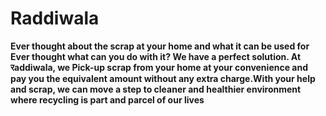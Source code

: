 # Raddiwala

**Ever thought about the scrap at your home and what it can be used for
Ever thought what can you do with it?
We have a perfect solution.
At रaddiwala, we Pick-up scrap from your home at your convenience and pay you the equivalent amount without any extra charge.With your help and scrap, we can move a step to cleaner and healthier environment where recycling is part and parcel of our lives**
